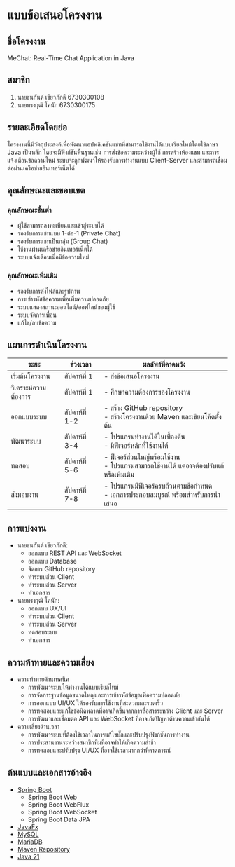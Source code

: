 # แบบข้อเสนอโครงงาน

## ชื่อโครงงาน

MeChat: Real-Time Chat Application in Java
## สมาชิก

1. นายชนกันต์ เขียวภักดี 6730300108
2. นายทรงวุฒิ โคนัก 6730300175

## รายละเอียดโดยย่อ

โครงงานนี้มีวัตถุประสงค์เพื่อพัฒนาแอปพลิเคชันแชทที่สามารถใช้งานได้แบบเรียลไทม์โดยใช้ภาษา Java เป็นหลัก โดยจะมีฟังก์ชันพื้นฐานเช่น การส่งข้อความระหว่างผู้ใช้ การสร้างห้องแชท และการแจ้งเตือนข้อความใหม่ ระบบจะถูกพัฒนาให้รองรับการทำงานแบบ Client-Server และสามารถเชื่อมต่อผ่านเครือข่ายอินเทอร์เน็ตได้

## คุณลักษณะและขอบเขต

### คุณลักษณะขั้นต่ำ

- ผู้ใช้สามารถลงทะเบียนและเข้าสู่ระบบได้
- รองรับการแชทแบบ 1-ต่อ-1 (Private Chat)
- รองรับการแชทเป็นกลุ่ม (Group Chat)
- ใช้งานผ่านเครือข่ายอินเทอร์เน็ตได้
- ระบบแจ้งเตือนเมื่อมีข้อความใหม่

### คุณลักษณะเพิ่มเติม

- รองรับการส่งไฟล์และรูปภาพ
- การเข้ารหัสข้อความเพื่อเพิ่มความปลอดภัย
- ระบบแสดงสถานะออนไลน์/ออฟไลน์ของผู้ใช้
- ระบบจัดการเพื่อน
- แก้ไข/ลบข้อความ

## แผนการดำเนินโครงงาน

| **ระยะ** | **ช่วงเวลา** | **ผลลัพธ์ที่คาดหวัง** |
|----------|------------|------------------|
| เริ่มต้นโครงงาน | สัปดาห์ที่ 1 | - ส่งข้อเสนอโครงงาน |
| วิเคราะห์ความต้องการ | สัปดาห์ที่ 1 | - ศึกษาความต้องการของโครงงาน |
| ออกแบบระบบ | สัปดาห์ที่ 1-2 | - สร้าง GitHub repository <br> - สร้างโครงงานด้วย Maven และเขียนโค้ดตั้งต้น |
| พัฒนาระบบ | สัปดาห์ที่ 3-4 | - โปรแกรมทำงานได้ในเบื้องต้น <br> - มีฟีเจอร์หลักที่ใช้งานได้ |
| ทดสอบ | สัปดาห์ที่ 5-6 | - ฟีเจอร์ส่วนใหญ่พร้อมใช้งาน <br> - โปรแกรมสามารถใช้งานได้ แต่อาจต้องปรับแก้หรือเพิ่มเติม |
| ส่งมอบงาน | สัปดาห์ที่ 7-8 | - โปรแกรมมีฟีเจอร์ครบถ้วนตามข้อกำหนด <br> - เอกสารประกอบสมบูรณ์ พร้อมสำหรับการนำเสนอ |

## การแบ่งงาน

- นายชนกันต์ เขียวภักดี:
	- ออกแบบ REST API และ WebSocket
    - ออกแบบ Database
    - จัดการ GitHub repository
    - ทำระบบส่วน Client
    - ทำระบบส่วน Server
    - ทำเอกสาร
- นายทรงวุฒิ โคนัก:
    - ออกแบบ UX/UI
    - ทำระบบส่วน Client
    - ทำระบบส่วน Server
    - ทดสอบระบบ
    - ทำเอกสาร

## ความท้าทายและความเสี่ยง

- ความท้าทายด้านเทคนิค
    - การพัฒนาระบบให้ทำงานได้แบบเรียลไทม์
    - การจัดการฐานข้อมูลขนาดใหญ่และการเข้ารหัสข้อมูลเพื่อความปลอดภัย
    - การออกแบบ UI/UX ให้รองรับการใช้งานที่สะดวกและรวดเร็ว
    - การทดสอบและแก้ไขข้อผิดพลาดที่อาจเกิดขึ้นจากการสื่อสารระหว่าง Client และ Server
    - การพัฒนาและเชื่อมต่อ API และ WebSocket ที่อาจเกิดปัญหาด้านความเข้ากันได้
- ความเสี่ยงด้านเวลา
    - การพัฒนาระบบที่ต้องใช้เวลาในการแก้ไขบั๊กและปรับปรุงฟังก์ชันการทำงาน
    - การประสานงานระหว่างสมาชิกทีมที่อาจทำให้เกิดความล่าช้า
    - การทดสอบและปรับปรุง UI/UX ที่อาจใช้เวลามากกว่าที่คาดการณ์

## ต้นแบบและเอกสารอ้างอิง

- [Spring Boot](https://docs.spring.io/spring-boot)
  - Spring Boot Web
  - Spring Boot WebFlux
  - Spring Boot WebSocket
  - Spring Boot Data JPA
- [JavaFx](https://fxdocs.github.io/docs/html5)
- [MySQL](https://w3schools.com/MySQL)
- [MariaDB](https://mariadb.com/kb/en/about-mariadb-connector-j)
- [Maven Repository](https://mvnrepository.com)
- [Java 21](https://docs.oracle.com/en/java/javase/21)